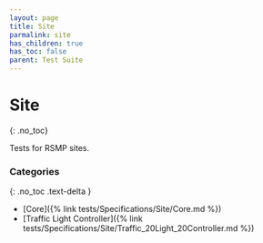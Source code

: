 ```yaml
---
layout: page
title: Site
parmalink: site
has_children: true
has_toc: false
parent: Test Suite
---
```


# Site
{: .no_toc}

Tests for RSMP sites.

### Categories
{: .no_toc .text-delta }
- [Core]({% link tests/Specifications/Site/Core.md %})
- [Traffic Light Controller]({% link tests/Specifications/Site/Traffic_20Light_20Controller.md %})


